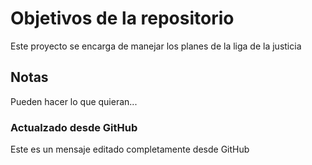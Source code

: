 # Objetivos de la repositorio

Este proyecto se encarga de manejar los planes de la liga de la justicia


## Notas
Pueden hacer lo que quieran...

### Actualzado desde GitHub
Este es un mensaje editado completamente desde GitHub
